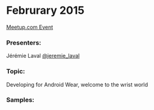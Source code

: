 Februrary 2015 
========

[Meetup.com Event](http://www.meetup.com/SeattleMobileDevelopers/events/220011929/)

### Presenters:

Jérémie Laval [@jeremie_laval](https://twitter.com/jeremie_laval)

### Topic:

Developing for Android Wear, welcome to the wrist world

### Samples:




